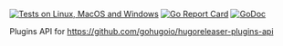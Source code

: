[![Tests on Linux, MacOS and Windows](https://github.com/gohugoio/hugoreleaser-plugins-api/workflows/Test/badge.svg)](https://github.com/gohugoio/hugoreleaser-plugins-api/actions?query=workflow%3ATest)
[![Go Report Card](https://goreportcard.com/badge/github.com/gohugoio/hugoreleaser-plugins-api)](https://goreportcard.com/report/github.com/gohugoio/hugoreleaser-plugins-api)
[![GoDoc](https://godoc.org/github.com/gohugoio/hugoreleaser-plugins-api?status.svg)](https://godoc.org/github.com/gohugoio/hugoreleaser-plugins-api)


Plugins API for https://github.com/gohugoio/hugoreleaser-plugins-api
